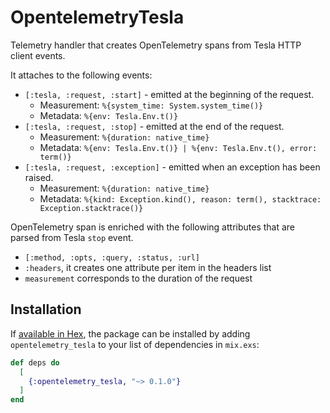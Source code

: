# OpentelemetryTesla

Telemetry handler that creates OpenTelemetry spans from Tesla HTTP client events.

It attaches to the following events: 
  - `[:tesla, :request, :start]` - emitted at the beginning of the request.
      * Measurement: `%{system_time: System.system_time()}`
      * Metadata: `%{env: Tesla.Env.t()}`
  - `[:tesla, :request, :stop]` - emitted at the end of the request.
      * Measurement: `%{duration: native_time}`
      * Metadata: `%{env: Tesla.Env.t()} | %{env: Tesla.Env.t(), error: term()}`
  - `[:tesla, :request, :exception]` - emitted when an exception has been raised.
      * Measurement: `%{duration: native_time}`
      * Metadata: `%{kind: Exception.kind(), reason: term(), stacktrace: Exception.stacktrace()}`

OpenTelemetry span is enriched with the following attributes that are parsed from Tesla `stop` event.
 - `[:method, :opts, :query, :status, :url]`
 - `:headers`, it creates one attribute per item in the headers list
 - `measurement` corresponds to the duration of the request

## Installation

If [available in Hex](https://hex.pm/docs/publish), the package can be installed
by adding `opentelemetry_tesla` to your list of dependencies in `mix.exs`:

```elixir
def deps do
  [
    {:opentelemetry_tesla, "~> 0.1.0"}
  ]
end
```
